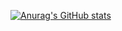 [![Anurag's GitHub stats](https://github-readme-stats.vercel.app/api?username=anuraghazra)](https://github.com/MrPurples/github-readme-stats)
